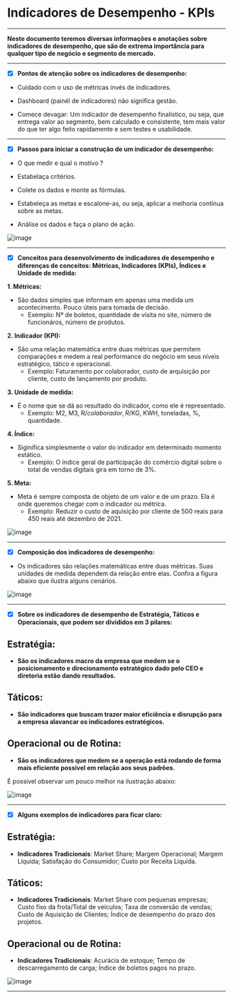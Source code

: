 # Indicadores de Desempenho - KPIs

---

**Neste documento teremos diversas informações e anotações sobre indicadores de desempenho, que são de extrema importância para qualquer tipo de negócio e segmento de mercado.**

---

- [x] **Pontos de atenção sobre os indicadores de desempenho:**

 - Cuidado com o uso de métricas invés de indicadores.

 - Dashboard (painél de indicadores) não significa gestão.

 - Comece devagar: Um indicador de desempenho finalístico, ou seja, que entrega valor ao segmento, bem calculado e consistente, tem mais valor do que ter algo feito rapidamente e sem testes e usabilidade.

--- 

- [x] **Passos para iniciar a construção de um indicador de desempenho:**

 - O que medir e qual o motivo ?
 
 - Estabelaça critérios.
 
 - Colete os dados e monte as fórmulas.
 
 - Estabeleça as metas e escalone-as, ou seja, aplicar a melhoria contínua sobre as metas.
 
 - Análise os dados e faça o plano de ação.
 
 ![image](https://user-images.githubusercontent.com/57469401/137635020-20c8a747-13cb-460f-924e-83c8730d1e42.png)

---

- [x] **Conceitos para desenvolvimento de indicadores de desempenho e diferenças de conceitos: Métricas, Indicadores (KPIs), Índices e Unidade de medida:**

**1. Métricas:**
   - São dados simples que informam em apenas uma medida um acontecimento. Pouco úteis para tomada de decisão.
     - Exemplo: Nº de boletos, quantidade de visita no site, número de funcionáros, número de produtos.
 
**2. Indicador (KPI):**
   - São uma relação matemática entre duas métricas que permitem comparações e medem a real performance do negócio em seus níveis estratégico, tático e operacional.
     - Exemplo: Faturamento por colaborador, custo de arquisição por cliente, custo de lançamento por produto.

**3. Unidade de medida:**
   - É o nome que se dá ao resultado do indicador, como ele é representado.
     - Exemplo: M2, M3, R$/colaborador, R$/KG, KWH, toneladas, %, quantidade.

**4. Índice:**
   - Siginifica simplesmente o valor do indicador em determinado momento estático.
     - Exemplo: O índice geral de participação do comércio digital sobre o total de vendas digitais gira em torno de 3%.

**5. Meta:**
   - Meta é sempre composta de objeto de um valor e de um prazo. Ela é onde queremos chegar com o indicador ou métrica.
     - Exemplo: Reduzir o custo de aquisição por cliente de 500 reais para 450 reais até dezembro de 2021.

![image](https://user-images.githubusercontent.com/57469401/137638471-97c05c8a-d4f4-4ec4-814c-61918aac851d.png)

---

- [x] **Composição dos indicadores de desempenho:**

- Os indicadores são relações matemáticas entre duas métricas. Suas unidades de medida dependem da relação entre elas. Confira a figura abaixo que ilustra alguns cenários.

![image](https://user-images.githubusercontent.com/57469401/137638748-8331f1e4-b819-447b-b694-9a6c9ceb2d59.png)

---

- [x] **Sobre os indicadores de desempenho de Estratégia, Táticos e Operacionais, que podem ser divididos em 3 pilares:**

## Estratégia:
- **São os indicadores macro da empresa que medem se o posicionamento e direcionamento estratégico dado pelo CEO e diretoria estão dando resultados.**

## Táticos:
- **São indicadores que buscam trazer maior eficiência e disrupção para a empresa alavancar os indicadores estratégicos.**

## Operacional ou de Rotina:
- **São os indicadores que medem se a operação está rodando de forma mais eficiente possível em relação aos seus padrões.**

É possível observar um pouco melhor na ilustração abaixo:

![image](https://user-images.githubusercontent.com/57469401/137639444-0ab76341-e809-408c-885a-94fa45b7babf.png)

---

- [x] **Alguns exemplos de indicadores para ficar claro:**

## Estratégia:
- **Indicadores Tradicionais**: Market Share; Margem Operacional; Margem Líquida; Satisfação do Consumidor; Custo por Receita Liquída.

## Táticos:
- **Indicadores Tradicionais**: Market Share com pequenas empresas; Custo fixo da frota/Total de veículos; Taxa de conversão de vendas; Custo de Aquisição de Clientes; Índice de desempenho do prazo dos projetos.

## Operacional ou de Rotina:
- **Indicadores Tradicionais**: Acurácia de estoque; Tempo de descarregamento de carga; Índice de boletos pagos no prazo.

![image](https://user-images.githubusercontent.com/57469401/137639695-54eb8483-a0bb-4c8e-89d1-64d06afec1b6.png)

---



